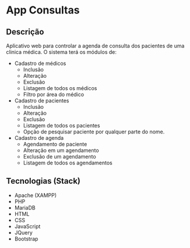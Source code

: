 # App Consultas
## Descrição
Aplicativo web para controlar a agenda de consulta dos pacientes de uma clinica médica. O sistema terá os módulos de:
- Cadastro de médicos
    - Inclusão
    - Alteração
    - Exclusão
    - Listagem de todos os médicos
    - Filtro por área do médico
- Cadastro de pacientes
    - Inclusão
    - Alteração
    - Exclusão
    - Listagem de todos os pacientes
    - Opção de pesquisar paciente por qualquer parte do nome.
- Cadastro de agenda
    - Agendamento de paciente
    - Alteração em um agendamento
    - Exclusão de um agendamento 
    - Listagem de todos os agendamentos
## Tecnologias (Stack)
* Apache (XAMPP)
* PHP
* MariaDB
* HTML
* CSS
* JavaScript
* JQuery
* Bootstrap

